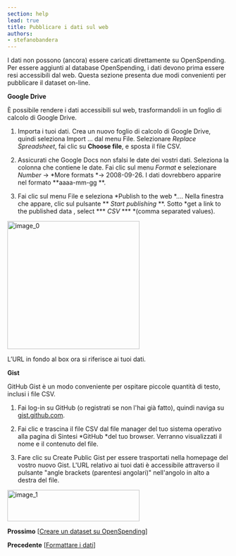 ```yaml
---
section: help
lead: true
title: Pubblicare i dati sul web
authors:
- stefanobandera
---
```

I dati non possono (ancora) essere caricati direttamente su OpenSpending. Per essere aggiunti al database OpenSpending, i dati devono prima essere resi accessibili dal web. Questa sezione presenta due modi convenienti per pubblicare il dataset on-line.

**Google Drive**

È possibile rendere i dati accessibili sul web, trasformandoli in un foglio di calcolo di Google Drive.

1. Importa i tuoi dati. Crea un nuovo foglio di calcolo di Google Drive, quindi seleziona Import ... dal menu File. Selezionare *Replace Spreadsheet*, fai clic su **Choose file**, e sposta il file CSV.

2. Assicurati che Google Docs non sfalsi le date dei vostri dati. Seleziona la colonna che contiene le date. Fai clic sul menu *Format* e selezionare *Number* -&gt; *More formats *-&gt; 2008-09-26. I dati dovrebbero apparire nel formato **aaaa-mm-gg **.

3. Fai clic sul menu File e seleziona *Publish to the web *.... Nella finestra che appare, clic sul pulsante ** *Start publishing* **. Sotto *get a link to the published data , select *** *CSV* *** *(comma separated values).

<img class="alignnone size-medium wp-image-1561" src="http://community.openspending.org/files/2013/09/image_0-300x290.png" alt="image_0" width="300" height="290" />

L’URL in fondo al box ora si riferisce ai tuoi dati.

**Gist**

GitHub Gist è un modo conveniente per ospitare piccole quantità di testo, inclusi i file CSV.

1. Fai log-in su GitHub (o registrati se non l'hai già fatto), quindi naviga su [gist.github.com](https://gist.github.com/).

2. Fai clic e trascina il file CSV dal file manager del tuo sistema operativo alla pagina di Sintesi *GitHub *del tuo browser. Verranno visualizzati il nome e il contenuto del file.

3. Fare clic su Create Public Gist per essere trasportati nella homepage del vostro nuovo Gist. L'URL relativo ai tuoi dati è accessibile attraverso il pulsante "angle brackets (parentesi angolari)" nell'angolo in alto a destra del file.

<img class="alignnone size-medium wp-image-1562" src="http://community.openspending.org/files/2013/09/image_1-300x71.png" alt="image_1" width="300" height="71" />

**Prossimo** [<a href="../creare-un-dataset-su-openspending/">Creare un dataset su OpenSpending</a>]

**Precedente** [<a href="../formattare-i-dati/">Formattare i dati</a>]
